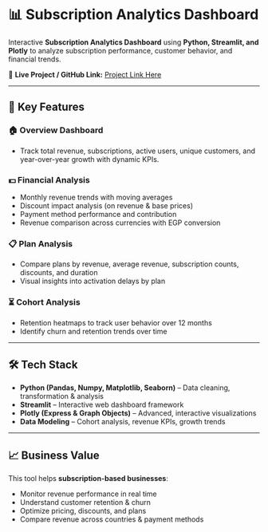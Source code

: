 # 📊 Subscription Analytics Dashboard  

Interactive **Subscription Analytics Dashboard** using **Python, Streamlit, and Plotly** to analyze subscription performance, customer behavior, and financial trends.  

🔗 **Live Project / GitHub Link:** [Project Link Here]([https://your-link.com](https://subscriptions-analysis-tool-production.up.railway.app/))  

---

## 🚀 Key Features  

### 🏠 Overview Dashboard  
- Track total revenue, subscriptions, active users, unique customers, and year-over-year growth with dynamic KPIs.  

### 💵 Financial Analysis  
- Monthly revenue trends with moving averages  
- Discount impact analysis (on revenue & base prices)  
- Payment method performance and contribution  
- Revenue comparison across currencies with EGP conversion  

### 📋 Plan Analysis  
- Compare plans by revenue, average revenue, subscription counts, discounts, and duration  
- Visual insights into activation delays by plan  

### ⏳ Cohort Analysis  
- Retention heatmaps to track user behavior over 12 months  
- Identify churn and retention trends over time  

---

## 🛠 Tech Stack  
- **Python (Pandas, Numpy, Matplotlib, Seaborn)** – Data cleaning, transformation & analysis  
- **Streamlit** – Interactive web dashboard framework  
- **Plotly (Express & Graph Objects)** – Advanced, interactive visualizations  
- **Data Modeling** – Cohort analysis, revenue KPIs, growth trends  

---

## 📈 Business Value  
This tool helps **subscription-based businesses**:  
- Monitor revenue performance in real time  
- Understand customer retention & churn  
- Optimize pricing, discounts, and plans  
- Compare revenue across countries & payment methods  
